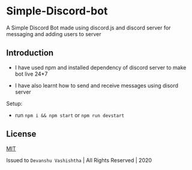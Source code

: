 # Simple-Discord-bot

A Simple Discord Bot made using discord.js and discord server for messaging and adding users to server 

## Introduction
- I have used npm and installed dependency of discord server to make bot live 24*7

- I have also learnt how to send and receive messages using disord server

Setup:
- run ```npm i && npm start``` or ```npm run devstart```

## License 

[MIT](https://github.com/web-codegrammer/Real-Time-Chat-App/blob/master/LICENSE)

Issued to ```Devanshu Vashishtha``` | All Rights Reserved | 2020
